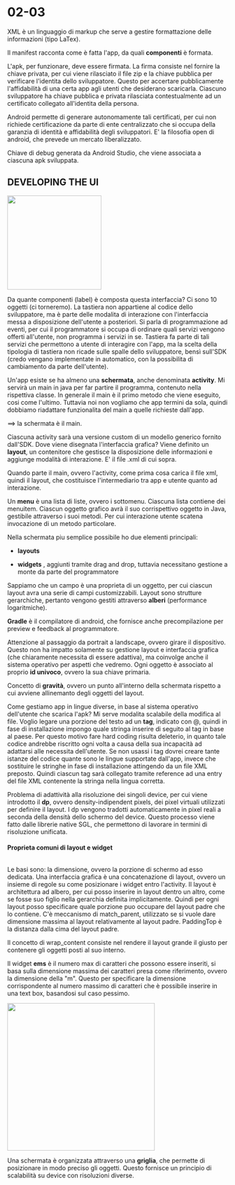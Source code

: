 # 02-03

XML è un linguaggio di markup che serve a gestire formattazione delle informazioni (tipo LaTex). 

Il manifest racconta come è fatta l'app, da quali **componenti** è formata. 

L'apk, per funzionare, deve essere firmata. La firma consiste nel fornire la chiave privata, per cui viene rilasciato il file zip e la chiave pubblica per verificare l'identita dello sviluppatore. Questo per accertare pubblicamente l'affidabilità di una certa app agli utenti che desiderano scaricarla. Ciascuno sviluppatore ha chiave pubblica e privata rilasciata contestualmente ad un certificato collegato all'identita della persona. 

Android permette di generare autonomamente tali certificati, per cui non richiede certificazione da parte di ente centralizzato che si occupa della garanzia di identità e affidabilità degli sviluppatori. E' la filosofia open di android, che prevede un mercato liberalizzato. 

Chiave di debug generata da Android Studio, che viene associata a ciascuna apk sviluppata. 

## DEVELOPING THE UI

<img title="" src="file:///C:/Users/giorg/AppData/Roaming/marktext/images/2023-03-02-16-27-11-image.png" alt="" width="215" data-align="inline">

Da quante componenti (label) è composta questa interfaccia? Ci sono 10 oggetti (ci torneremo). La tastiera non appartiene al codice dello sviluppatore, ma è parte delle modalita di interazione con l'interfaccia messa a disposizione dell'utente a posteriori. Si parla di programmazione ad eventi, per cui il programmatore si occupa di ordinare quali servizi vengono offerti all'utente, non programma i servizi in se. Tastiera fa parte di tali servizi che permettono a utente di interagire con l'app, ma la scelta della tipologia di tastiera non ricade sulle spalle dello sviluppatore, bensì sull'SDK (credo vengano implementate in automatico, con la possibilita di cambiamento da parte dell'utente).

Un'app esiste se ha almeno una **schermata**, anche denominata **activity**. Mi servirà un main in java per far partire il programma, contenuto nella rispettiva classe. In generale il main è il primo metodo che viene eseguito, cosi come l'ultimo. Tuttavia noi non vogliamo che app termini da sola, quindi dobbiamo riadattare funzionalita del main a quelle richieste dall'app.

==> la schermata è il main. 

Ciascuna activity sarà una versione custom di un modello generico fornito dall'SDK.  Dove viene disegnata l'interfaccia grafica? Viene definito un **layout**, un contenitore che gestisce la disposizione delle informazioni e aggiunge modalità di interazione. E' il file .xml di cui sopra. 

Quando parte il main, ovvero l'activity, come prima cosa carica il file xml, quindi il layout, che costituisce l'intermediario tra app e utente quanto ad interazione. 

Un **menu** è una lista di liste, ovvero i sottomenu. Ciascuna lista contiene dei menuitem.  Ciascun oggetto grafico avrà il suo corrispettivo oggetto in Java, gestibile attraverso i suoi metodi. Per cui interazione utente scatena invocazione di un metodo particolare. 

Nella schermata piu semplice possibile ho due elementi principali:

- **layouts** 

- **widgets** , aggiunti tramite drag and drop, tuttavia necessitano gestione a monte da parte del programmatore

Sappiamo che un campo è una proprieta di un oggetto, per cui ciascun layout avra una serie di campi customizzabili. Layout sono strutture gerarchiche, pertanto vengono gestiti attraverso **alberi** (performance logaritmiche).

**Gradle** è il compilatore di android, che fornisce anche precompilazione per preview e feedback al programmatore.

Attenzione al passaggio da portrait a landscape, ovvero girare il dispositivo. Questo non ha impatto solamente su gestione layout e interfaccia grafica (che chiaramente necessita di essere adattiva), ma coinvolge anche il sistema operativo per aspetti che vedremo. Ogni oggetto è associato al proprio **id univoco**, ovvero la sua chiave primaria. 

Concetto di **gravità**, ovvero un punto all'interno della schermata rispetto a cui avviene allinemanto degli oggetti del layout. 

Come gestiamo app in lingue diverse, in base al sistema operativo dell'utente che scarica l'apk? Mi serve modalita scalabile della modifica al file. Voglio legare una porzione del testo ad un **tag**, indicato con @, quindi in fase di installazione impongo quale stringa inserire di seguito al tag in base al paese. Per questo motivo fare hard coding risulta deleterio, in quanto tale codice andrebbe riscritto ogni volta a causa della sua incapacità ad adattarsi alle necessita dell'utente. Se non usassi i tag dovrei creare tante istanze del codice quante sono le lingue supportate dall'app, invece che sostituire le stringhe in fase di installazione attingendo da un file XML preposto.  Quindi ciascun tag sarà collegato tramite reference ad una entry del file XML contenente la stringa nella lingua corretta.  

Problema di adattività alla risoluzione dei singoli device, per cui viene introdotto il **dp**, ovvero density-indipendent pixels, dei pixel virtuali utilizzati per definire il layout. I dp vengono tradotti automaticamente in pixel reali a seconda della densità dello schermo del device. Questo processo viene fatto dalle librerie native SGL, che permettono di lavorare in termini di risoluzione unificata. 

#### Proprieta comuni di layout e widget

<img src="file:///C:/Users/giorg/AppData/Roaming/marktext/images/2023-03-02-17-16-18-image.png" title="" alt="" data-align="center">

Le basi sono: la dimensione, ovvero la porzione di schermo ad esso dedicata. Una interfaccia grafica è una concatenazione di layout, ovvero un insieme di regole su come posizionare i widget entro l'activity. Il layout è architettura ad albero, per cui posso inserire in layout dentro un altro, come se fosse suo figlio nella gerarchia definita implicitamente. Quindi per ogni layout posso specificare quale porzione puo occupare del layout padre che lo contiene. C'è meccanismo di match_parent, utilizzato se si vuole dare dimensione massima al layout relativamente al layout padre.  PaddingTop è la distanza dalla cima del layout padre. 

Il concetto di wrap_content consiste nel rendere il layout grande il giusto per contenere gli oggetti posti al suo interno. 

Il widget **ems** è il numero max di caratteri che possono essere inseriti, si basa sulla dimensione massima dei caratteri presa come riferimento, ovvero la dimensione della "m". Questo per specificare la dimensione corrispondente al numero massimo di caratteri che è possibile inserire in una text box, basandosi sul caso pessimo.

<img title="" src="file:///C:/Users/giorg/AppData/Roaming/marktext/images/2023-03-02-17-27-37-image.png" alt="" width="337" data-align="center">

Una schermata è organizzata attraverso una **griglia**, che permette di posizionare in modo preciso gli oggetti. Questo fornisce un principio di scalabilità su device con risoluzioni diverse.
